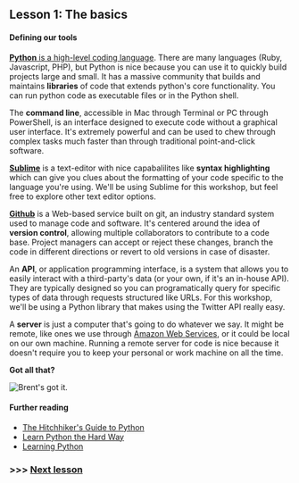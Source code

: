 ## Lesson 1: The basics

#### Defining our tools

[__Python__ is a high-level coding language](https://www.python.org/). There are many languages (Ruby, Javascript, PHP), but Python is nice because you can use it to quickly build projects large and small. It has a massive community that builds and maintains __libraries__ of code that extends python's core functionality. You can run python code as executable files or in the Python shell.

The __command line__, accessible in Mac through Terminal or PC through PowerShell, is an interface designed to execute code without a graphical user interface. It's extremely powerful and can be used to chew through complex tasks much faster than through traditional point-and-click software.

__[Sublime](https://www.sublimetext.com/)__ is a text-editor with nice capabalilites like __syntax highlighting__ which can give you clues about the formatting of your code specific to the language you're using. We'll be using Sublime for this workshop, but feel free to explore other text editor options.

__[Github](https://github.com/)__ is a Web-based service built on git, an industry standard system used to manage code and software. It's centered around the idea of __version control__, allowing multiple collaborators to contribute to a code base. Project managers can accept or reject these changes, branch the code in different directions or revert to old versions in case of disaster.

An __API__, or application programming interface, is a system that allows you to easily interact with a third-party's data (or your own, if it's an in-house API). They are typically designed so you can programatically query for specific types of data through requests structured like URLs. For this workshop, we'll be using a Python library that makes using the Twitter API really easy.

A __server__ is just a computer that's going to do whatever we say. It might be remote, like ones we use through [Amazon Web Services](http://aws.amazon.com/), or it could be local on our own machine. Running a remote server for code is nice because it doesn't require you to keep your personal or work machine on all the time.

__Got all that?__

![Brent's got it.](https://raw.githubusercontent.com/mtdukes/coding-with-bots/master/img/brent-yeah.gif)

#### Further reading

- [The Hitchhiker's Guide to Python](http://docs.python-guide.org/en/latest/)
- [Learn Python the Hard Way](http://learnpythonthehardway.org/)
- [Learning Python](http://shop.oreilly.com/product/0636920028154.do)

### >>> [Next lesson](./lessonTwo.md)